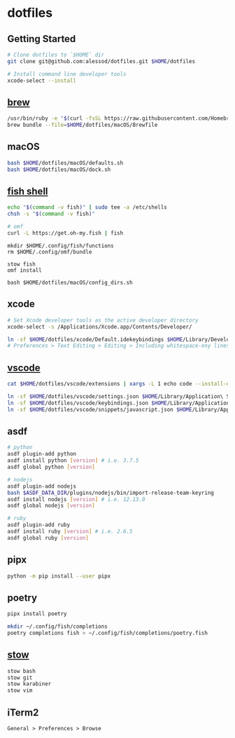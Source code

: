 # dotfiles

## Getting Started

```bash
# Clone dotfiles to `$HOME` dir
git clone git@github.com:alessod/dotfiles.git $HOME/dotfiles

# Install command line developer tools
xcode-select --install
```

## [brew](https://brew.sh)

```bash
/usr/bin/ruby -e "$(curl -fsSL https://raw.githubusercontent.com/Homebrew/install/master/install)"
brew bundle --file=$HOME/dotfiles/macOS/Brewfile
```

## macOS

```bash
bash $HOME/dotfiles/macOS/defaults.sh
bash $HOME/dotfiles/macOS/dock.sh
```

## [fish shell](https://fishshell.com)

```bash
echo "$(command -v fish)" | sudo tee -a /etc/shells
chsh -s "$(command -v fish)"

# omf
curl -L https://get.oh-my.fish | fish
```

```fish
mkdir $HOME/.config/fish/functions
rm $HOME/.config/omf/bundle

stow fish
omf install

bash $HOME/dotfiles/macOS/config_dirs.sh
```

## xcode

```bash
# Set Xcode developer tools as the active developer directory
xcode-select -s /Applications/Xcode.app/Contents/Developer/

ln -sf $HOME/dotfiles/xcode/Default.idekeybindings $HOME/Library/Developer/Xcode/UserData/KeyBindings/Default.idekeybindings
# Preferences > Text Editing > Editing > Including whitespace-ony lines
```

## [vscode](https://code.visualstudio.com)

```bash
cat $HOME/dotfiles/vscode/extensions | xargs -L 1 echo code --install-extension | sh

ln -sf $HOME/dotfiles/vscode/settings.json $HOME/Library/Application\ Support/Code/User/settings.json
ln -sf $HOME/dotfiles/vscode/keybindings.json $HOME/Library/Application\ Support/Code/User/keybindings.json
ln -sf $HOME/dotfiles/vscode/snippets/javascript.json $HOME/Library/Application\ Support/Code/User/snippets/javascript.json
```

## asdf

```bash
# python
asdf plugin-add python
asdf install python [version] # i.e. 3.7.5
asdf global python [version]

# nodejs
asdf plugin-add nodejs
bash $ASDF_DATA_DIR/plugins/nodejs/bin/import-release-team-keyring
asdf install nodejs [version] # i.e. 12.13.0
asdf global nodejs [version]

# ruby
asdf plugin-add ruby
asdf install ruby [version] # i.e. 2.6.5
asdf global ruby [version]
```

## pipx

```bash
python -m pip install --user pipx
```

## poetry

```bash
pipx install poetry

mkdir ~/.config/fish/completions
poetry completions fish > ~/.config/fish/completions/poetry.fish
```

## [stow](https://www.gnu.org/software/stow/)

```bash
stow bash
stow git
stow karabiner
stow vim
```

## iTerm2

`General > Preferences > Browse`
